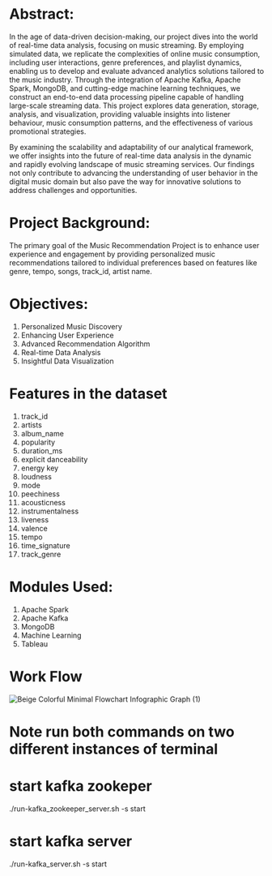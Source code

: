 # Abstract:
In the age of data-driven decision-making, our project dives into the world of real-time data analysis, focusing on music streaming. By employing simulated data, we replicate the complexities of online music consumption, including user interactions, genre preferences, and playlist dynamics, enabling us to develop and evaluate advanced analytics solutions tailored to the music industry. Through the integration of Apache Kafka, Apache Spark, MongoDB, and cutting-edge machine learning techniques, we construct an end-to-end data processing pipeline capable of handling large-scale streaming data. This project explores data generation, storage, analysis, and visualization, providing valuable insights into listener behaviour, music consumption patterns, and the effectiveness of various promotional strategies.

By examining the scalability and adaptability of our analytical framework, we offer insights into the future of real-time data analysis in the dynamic and rapidly evolving landscape of music streaming services. Our findings not only contribute to advancing the understanding of user behavior in the digital music domain but also pave the way for innovative solutions to address challenges and opportunities.

# Project Background:
The primary goal of the Music Recommendation Project is to enhance user experience and engagement by providing personalized music recommendations tailored to individual preferences based on features like genre, tempo, songs, track_id, artist name.

# Objectives:
1. Personalized Music Discovery
2. Enhancing User Experience
3. Advanced Recommendation Algorithm
4. Real-time Data Analysis
5. Insightful Data Visualization

# Features in the dataset
1. track_id
2. artists
3. album_name
4. popularity
5. duration_ms
6. explicit danceability
7. energy key
8. loudness
9. mode
10. peechiness
11. acousticness
12. instrumentalness
13. liveness
14. valence
15. tempo
16. time_signature
17. track_genre

# Modules Used:
1. Apache Spark
2. Apache Kafka
3. MongoDB
4. Machine Learning
5. Tableau

# Work Flow

![Beige Colorful Minimal Flowchart Infographic Graph (1)](https://github.com/NK2501/SAVN-Personalized-Music-Recommendation-and-Streaming-Platform/assets/80163030/f562b3f6-4729-4e96-a79b-69bd15f37879)


# Note run both commands on two different instances of terminal

# start kafka zookeper
./run-kafka_zookeeper_server.sh -s start

# start kafka server
./run-kafka_server.sh -s start
